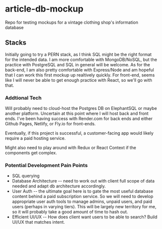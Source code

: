 # article-db-mockup
Repo for testing mockups for a vintage clothing shop's information database

## Stacks
Initially going to try a PERN stack, as I think SQL might be the right format for the intended data. I am more comfortable with MongoDB/NoSQL, but the practice with PostgreSQL and SQL in general will be welcome. As for the back-end, I am also pretty comfortable with Express/Node and am hopeful that I can work this first mockup up realtively quickly. For front-end, seems like I will never be able to get enough practice with React, so we'll go with that. 

### Addtional Tech
Will probably need to cloud-host the Postgres DB on ElephantSQL or maybe another platform. Uncertain at this point where I will host back and front ends. I've been having success with Render.com for back ends and either Github Pages, Netlify, or Fly.io for front-ends. 

Eventually, if this project is successful, a customer-facing app would likely require a paid hosting service. 

Might also need to play around with Redux or React Context if the components get complex.

### Potential Development Pain Points
- SQL querying
- Database Architecture -- need to work out with client full scope of data needed and adapt db architecture accordingly. 
- User Auth -- the ultimate goal here is to gate the most useful database content behind a paid subscription service. So we will need to develop appropriate user auth tools to manage admins, unpaid users, and paid users (perhaps in varying tiers). This will be largely new territory for me, so it will probably take a good amount of time to hash out.
- Efficient UI/UX -- How does client want users to be able to search? Build UI/UX that matches intent.
